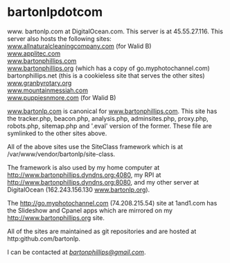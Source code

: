 # bartonlpdotcom
www. bartonlp.com at DigitalOcean.com.
This server is at 45.55.27.116.
This server also hosts the following sites:  
www.allnaturalcleaningcompany.com (for Walid B)  
www.applitec.com  
www.bartonphillips.com  
www.bartonphillips.org (which has a copy of go.myphotochannel.com)  
bartonphillips.net (this is a cookieless site that serves the other sites)  
www.granbyrotary.org  
www.mountainmessiah.com  
www.puppiesnmore.com (for Walid B)

www.bartonlp.com is canonical for www.bartonphillips.com. This site has the tracker.php, beacon.php, analysis.php, adminsites.php, proxy.php, robots.php, sitemap.php and '.eval' version of the former. These file are symlinked to the other sites above.

All of the above sites use the SiteClass framework which is at /var/www/vendor/bartonlp/site-class.

The framework is also used by my home computer at http://www.bartonphillips.dyndns.org:4080, my RPI at http://www.bartonphillips.dyndns.org:8080, and my other server at DigitalOcean (162.243.156.130 www.bartonlp.org).

The http://go.myphotochannel.com (74.208.215.54) site at 1and1.com has the Slideshow and Cpanel apps which are mirrored on my http://www.bartonphillips.org site.

All of the sites are maintained as git repositories and are hosted at http:github.com/bartonlp.

I can be contacted at *bartonphillips@gmail.com*.
